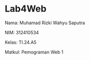 # Lab4Web

Nama: Muhamad Rizki Wahyu Saputra

NIM: 312410534

Kelas: TI.24.A5

Matkul: Pemograman Web 1
